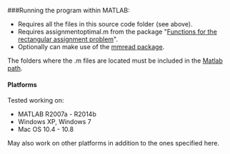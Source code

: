 ###Running the program within MATLAB:

* Requires all the files in this source code folder (see above).
* Requires assignmentoptimal.m from the package "[Functions for the rectangular assignment problem](http://www.mathworks.com/matlabcentral/fileexchange/6543-functions-for-the-rectangular-assignment-problem)".
* Optionally can make use of the [mmread package](http://www.mathworks.com/matlabcentral/fileexchange/8028-mmread).

The folders where the .m files are located must be included in the [Matlab path](http://www.mathworks.com/help/matlab/matlab_env/what-is-the-matlab-search-path.html#br8cjwl-1).

#### Platforms

Tested working on:

* MATLAB R2007a - R2014b
* Windows XP, Windows 7
* Mac OS 10.4 - 10.8

May also work on other platforms in addition to the ones specified here.
